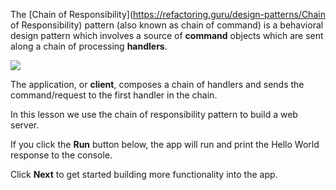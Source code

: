 The [Chain of Responsibility](https://refactoring.guru/design-patterns/Chain of Responsibility) pattern 
(also known as chain of command) is a behavioral design pattern which involves a source of **command** objects 
which are sent along a chain of processing **handlers**.

<a href="https://www.amazon.com/Design-Patterns-Elements-Reusable-Object-Oriented/dp/0201633612?&linkCode=li2&tag=dubbiebee07-20&linkId=c5edec6e46a749a9a2baa30e5b073703&language=en_US&ref_=as_li_ss_il" target="_blank">
<img border="0" src="//ws-na.amazon-adsystem.com/widgets/q?_encoding=UTF8&ASIN=0201633612&Format=_SL160_&ID=AsinImage&MarketPlace=US&ServiceVersion=20070822&WS=1&tag=dubbiebee07-20&language=en_US" >
</a>

The application, or **client**, composes a chain of handlers and sends the command/request
to the first handler in the chain.

In this lesson we use the chain of responsibility pattern to build a web server.

If you click the **Run** button below, the app will run and print the Hello World response to the console.

Click **Next** to get started building more functionality into the app. 
